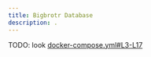 ```yaml
---
title: Bigbrotr Database
description: .
---
```


TODO: look [docker-compose.yml#L3-L17](https://github.com/VincenzoImp/bigbrotr/blob/main/docker-compose.yml#L3-L17)